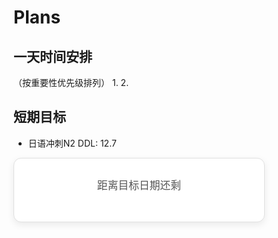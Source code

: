 # Plans

## 一天时间安排
（按重要性优先级排列）
1. 
2. 


## 短期目标
- 日语冲刺N2 DDL: 12.7
<!-- 
<head>
    <meta charset="UTF-8">
    <title>Countdown Timer</title>
    <style>
        /* 整个页面的背景色，让卡片更突出 */
        /* Background color for the whole page to make the card stand out */
        body {
            background-color: #f0f2f5;
            display: flex;
            justify-content: center;
            align-items: center;
            height: 100vh;
            margin: 0;
            font-family: -apple-system, BlinkMacSystemFont, 'Segoe UI', Roboto, 'Helvetica Neue', Arial, sans-serif;
        }
        /* 这是倒计时卡片的主容器 */
        /* This is the main container for the countdown card */
        .countdown-container {
            background-color: #ffffff; /* 卡片底色 */
            border: 1px solid #e0e0e0; /* 边框颜色 */
            border-radius: 12px;       /* 圆角边框 */
            padding: 30px 40px;        /* 内边距 (上下 左右) */
            text-align: center;
            color: #555;
            font-size: 1.2em;
            box-shadow: 0 4px 12px rgba(0, 0, 0, 0.08); /* 添加阴影，更有立体感 */
            width: 320px; /* 给一个固定宽度 */
        }
        /* 倒计时数字的样式 */
        /* Style for the countdown numbers */
        #countdown-timer {
            font-weight: bold;
            font-size: 2em; /* 放大数字 */
            color: #1a1a1a; /* 加深数字颜色 */
            margin-top: 10px;
            letter-spacing: 2px; /* 增加字符间距 */
        }
    </style>
</head>
<body>
    <div class="countdown-container">
        <p style="margin-top: 0;">
            <span>距离目标日期还剩</span>
        </p>
        <div id="countdown-timer"></div>
    </div>
    <script>
    function updateCountdown() {
      // 目标日期
      const targetDate = '2025-12-07 08:00:00';
      const targetTime = new Date(targetDate).getTime();
      const currentTime = new Date().getTime();
      let difference = targetTime - currentTime;
      const timerElement = document.getElementById('countdown-timer');
      if (difference <= 0) {
        timerElement.innerHTML = "目标日期已到达！";
        clearInterval(countdownInterval); 
        return;
      }
      let days = Math.floor(difference / (1000 * 60 * 60 * 24));
      let hours = Math.floor((difference % (1000 * 60 * 60 * 24)) / (1000 * 60 * 60));
      let minutes = Math.floor((difference % (1000 * 60 * 60)) / (1000 * 60));
      let seconds = Math.floor((difference % (1000 * 60)) / 1000);
      timerElement.innerHTML = `${days}d ${hours}h ${minutes}m ${seconds}s`;
    }
    const countdownInterval = setInterval(updateCountdown, 1000);
    updateCountdown(); 
    </script>
</body>
</html> -->

<body>
    <div style="background-color: #ffffff; border: 1px solid #e0e0e0; border-radius: 12px; padding: 30px 40px; text-align: center; color: #555; font-size: 1.2em; box-shadow: 0 4px 12px rgba(0, 0, 0, 0.08); width: 320px; font-family: -apple-system, BlinkMacSystemFont, 'Segoe UI', Roboto, 'Helvetica Neue', Arial, sans-serif;">
        <p style="margin-top: 0;">
            <span>距离目标日期还剩</span>
        </p>
        <div id="countdown-timer" style="font-weight: bold; font-size: 2em; color: #1a1a1a; margin-top: 10px; letter-spacing: 2px;"></div>
    </div>
    <script>
    function updateCountdown() {
      // 目标日期
      const targetDate = '2025-12-07 08:00:00';
      const targetTime = new Date(targetDate).getTime();
      const currentTime = new Date().getTime();
      let difference = targetTime - currentTime;
      const timerElement = document.getElementById('countdown-timer');
      if (difference <= 0) {
        timerElement.innerHTML = "目标日期已到达！";
        clearInterval(countdownInterval); 
        return;
      }
      let days = Math.floor(difference / (1000 * 60 * 60 * 24));
      let hours = Math.floor((difference % (1000 * 60 * 60 * 24)) / (1000 * 60 * 60));
      let minutes = Math.floor((difference % (1000 * 60 * 60)) / (1000 * 60));
      let seconds = Math.floor((difference % (1000 * 60)) / 1000);

      timerElement.innerHTML = `${days}d ${hours}h ${minutes}m ${seconds}s`;
    }
    const countdownInterval = setInterval(updateCountdown, 1000);
    updateCountdown(); 
    </script>
</body>

## 养成习惯

## 大目标